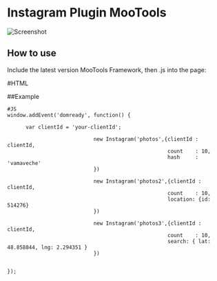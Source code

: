 Instagram Plugin MooTools
=========================

![Screenshot](http://c2.staticflickr.com/6/5836/21284765188_6f27077904_b.jpg)

How to use
----------

Include the latest version MooTools Framework, then .js into the page:

   #HTML
   <script src="https://ajax.googleapis.com/ajax/libs/mootools/1.5.2/mootools.min.js"></script>
   <script type="text/javascript" src="moo-instagram-min.js"></script>
   <script type="text/javascript" src="MooTools-More-1.5.2.js"></script>


##Example

    #JS
    window.addEvent('domready', function() {

          var clientId = 'your-clientId';

                                new Instagram('photos',{clientId : clientId, 
                                                        count    : 10,
                                                        hash     : 'vamaveche'
                                })

                                new Instagram('photos2',{clientId : clientId, 
                                                        count    : 10,
                                                        location: {id: 514276}
                                })

                                new Instagram('photos3',{clientId : clientId, 
                                                        count    : 10,
                                                        search: { lat: 48.858844, lng: 2.294351 }
                                })


    });


  
